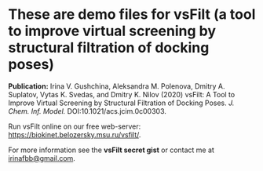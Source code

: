 # These are demo files for vsFilt (a tool to improve virtual screening by structural filtration of docking poses)

__Publication:__ Irina V. Gushchina, Aleksandra M. Polenova, Dmitry A. Suplatov, Vytas K. Svedas, and Dmitry K. Nilov (2020)
vsFilt: A Tool to Improve Virtual Screening by Structural Filtration of Docking Poses. 
_J. Chem. Inf. Model._ DOI:10.1021/acs.jcim.0c00303.

Run vsFilt online on our free web-server: https://biokinet.belozersky.msu.ru/vsfilt/.

For more information see the __vsFilt secret gist__ or contact me at irinafbb@gmail.com.
